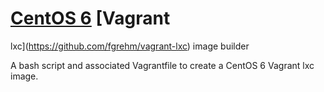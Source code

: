 # [CentOS 6](http://www.centos.org/) [Vagrant
lxc](https://github.com/fgrehm/vagrant-lxc) image builder

A bash script and associated Vagrantfile to create a CentOS 6 Vagrant 
lxc image.

